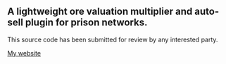 ## A lightweight ore valuation multiplier and auto-sell plugin for prison networks.

This source code has been submitted for review by any interested party.

[My website](https://oscarmcdougall.com)